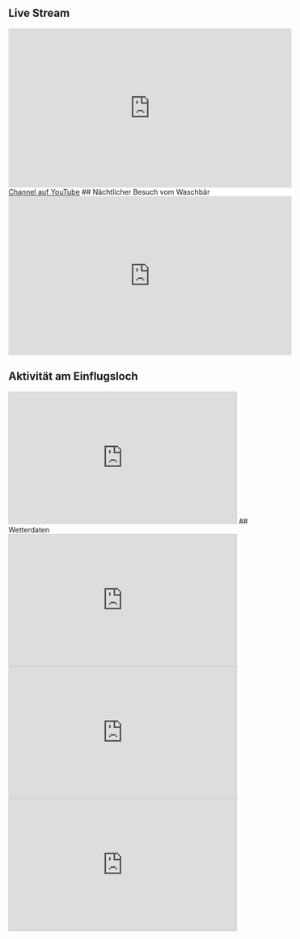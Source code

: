 ## Live Stream
<iframe width="560" height="315" src="https://www.youtube.com/embed/live_stream?channel=UC7yyUXVOtpoqOYlfLAHYFpA" frameborder="0" allowfullscreen></iframe>
<a href="https://www.youtube.com/channel/UC7yyUXVOtpoqOYlfLAHYFpA">Channel auf YouTube</a>
## Nächtlicher Besuch vom Waschbär
<iframe width="560" height="315" src="https://www.youtube.com/embed/BI52k_CWJcw?t=232m20s" frameborder="0" allowfullscreen></iframe>

## Aktivität am Einflugsloch
<iframe width="450" height="260" style="border: 1px solid #cccccc;" src="http://api.thingspeak.com/channels/62475/charts/5?width=450&height=260&sum=10&days=10&dynamic=true&type=column&yaxis=Aktivit%C3%A4t&xaxis=Datum&title=Einflugsloch" ></iframe>
## Wetterdaten
<iframe width="450" height="260" style="border: 1px solid #cccccc;" src="http://api.thingspeak.com/channels/62475/charts/2?width=450&height=260&days=10&dynamic=true&yaxis=%C2%B0C&xaxis=Datum&title=Temperatur" ></iframe>
<iframe width="450" height="260" style="border: 1px solid #cccccc;" src="http://api.thingspeak.com/channels/62475/charts/3?width=450&height=260&days=10&dynamic=true&yaxis=Pascal&xaxis=Datum&title=Luftdruck" ></iframe>
<iframe width="450" height="260" style="border: 1px solid #cccccc;" src="http://api.thingspeak.com/channels/62475/charts/4?width=450&height=260&days=10&dynamic=true&yaxis=Prozent&xaxis=Datum&title=Luftfeuchtigkeit" ></iframe>

